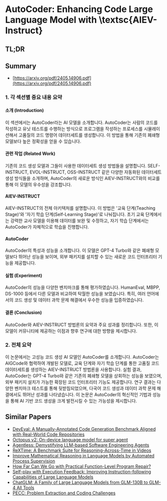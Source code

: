 # AutoCoder: Enhancing Code Large Language Model with \textsc{AIEV-Instruct}
## TL;DR
## Summary
- [https://arxiv.org/pdf/2405.14906.pdf](https://arxiv.org/pdf/2405.14906.pdf)

### 1. 각 섹션별 중요 내용 요약

#### 소개 (Introduction)
이 섹션에서는 AutoCoder라는 AI 모델을 소개합니다. AutoCoder는 사람의 코드를 작성하고 유닛 테스트를 수행하는 방식으로 프로그램을 작성하는 프로세스를 시뮬레이션해서 고품질의 코드 명령어 데이터세트를 생성합니다. 이 방법을 통해 기존의 폐쇄형 모델보다 높은 정확성을 얻을 수 있습니다.

#### 관련 작업 (Related Work)
기존의 코드 생성 모델과 그들이 사용한 데이터세트 생성 방법들을 설명합니다. SELF-INSTRUCT, EVOL-INSTRUCT, OSS-INSTRUCT 같은 다양한 자동화된 데이터세트 생성 방식들을 소개하며, AutoCoder의 새로운 방식인 AIEV-INSTRUCT와의 비교를 통해 이 모델의 우수성을 강조합니다.

#### AIEV-INSTRUCT
AIEV-INSTRUCT의 전체 아키텍처를 설명합니다. 이 방법은 '교육 단계(Teaching Stage)'와 '자기 학습 단계(Self-Learning Stage)'로 나눠집니다. 초기 교육 단계에서는 강력한 교사 모델을 이용해 데이터를 보완 및 수정하고, 자기 학습 단계에서는 AutoCoder가 자체적으로 학습을 진행합니다.

#### AutoCoder
AutoCoder의 특성과 성능을 소개합니다. 이 모델은 GPT-4 Turbo와 같은 폐쇄형 모델보다 뛰어난 성능을 보이며, 외부 패키지를 설치할 수 있는 새로운 코드 인터프리터 기능을 제공합니다.

#### 실험 (Experiment)
AutoCoder의 성능을 다양한 벤치마크를 통해 평가하였습니다. HumanEval, MBPP, DS-1000 등에서 다른 모델과 비교하여 탁월한 성능을 보였습니다. 특히, 여러 언어에서의 코드 생성 및 데이터 과학 문제 해결에서 우수한 성능을 입증하였습니다.

#### 결론 (Conclusion)
AutoCoder와 AIEV-INSTRUCT 방법론의 요약과 주요 성과를 정리합니다. 또한, 이 모델이 커뮤니티에 제공하는 이점과 향후 연구에 대한 방향을 제시합니다.

### 2. 전체 요약

이 논문에서는 고성능 코드 생성 AI 모델인 AutoCoder를 소개합니다. AutoCoder는 AIGCode와 협력하여 개발된 모델로, 교육 단계와 자기 학습 단계를 통한 고품질 코드 데이터세트를 생성하는 AIEV-INSTRUCT 방법론을 사용합니다. 실험 결과, AutoCoder는 GPT-4 Turbo와 같은 기존의 폐쇄형 모델을 상회하는 성능을 보였으며, 외부 패키지 설치가 가능한 확장된 코드 인터프리터 기능도 제공합니다. 연구 결과는 다양한 벤치마크 테스트를 통해 뒷받침되었으며, 다국어 코드 생성과 데이터 과학 문제 해결에서도 뛰어난 성과를 나타냈습니다. 이 논문은 AutoCoder의 혁신적인 기법과 성능을 통해 AI 기반 코드 생성을 크게 발전시킬 수 있는 가능성을 제시합니다.

## Similar Papers
- [DevEval: A Manually-Annotated Code Generation Benchmark Aligned with Real-World Code Repositories](2405.19856.md)
- [Octopus v2: On-device language model for super agent](2404.01744.md)
- [Agentless: Demystifying LLM-based Software Engineering Agents](2407.01489.md)
- [ReXTime: A Benchmark Suite for Reasoning-Across-Time in Videos](2406.19392.md)
- [Improve Mathematical Reasoning in Language Models by Automated Process Supervision](2406.06592.md)
- [How Far Can We Go with Practical Function-Level Program Repair?](2404.12833.md)
- [Self-play with Execution Feedback: Improving Instruction-following Capabilities of Large Language Models](2406.13542.md)
- [ChatGLM: A Family of Large Language Models from GLM-130B to GLM-4 All Tools](2406.12793.md)
- [PECC: Problem Extraction and Coding Challenges](2404.18766.md)
